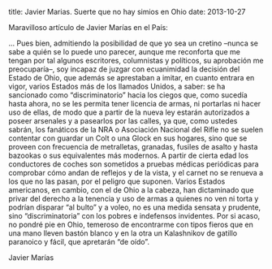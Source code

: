 title: Javier Marias. Suerte que no hay simios en Ohio
date: 2013-10-27

Maravilloso artículo de Javier Marías en el País:

...
Pues bien, admitiendo la posibilidad de que yo sea un cretino –nunca
se sabe a quién se lo puede uno parecer, aunque me reconforta que
me tengan por tal algunos escritores, columnistas y políticos, su
aprobación me preocuparía–, soy incapaz de juzgar con ecuanimidad
la decisión del Estado de Ohio, que además se aprestaban a imitar,
en cuanto entrara en vigor, varios Estados más de los llamados
Unidos, a saber: se ha sancionado como “discriminatorio” hacia los
ciegos que, como sucedía hasta ahora, no se les permita tener
licencia de armas, ni portarlas ni hacer uso de ellas, de modo que
a partir de la nueva ley estarán autorizados a poseer arsenales y
a pasearlos por las calles, ya que, como ustedes sabrán, los fanáticos
de la NRA o Asociación Nacional del Rifle no se suelen contentar
con guardar un Colt o una Glock en sus hogares, sino que se proveen
con frecuencia de metralletas, granadas, fusiles de asalto y hasta
bazookas o sus equivalentes más modernos. A partir de cierta edad
los conductores de coches son sometidos a pruebas médicas periódicas
para comprobar cómo andan de reflejos y de la vista, y el carnet
no se renueva a los que no las pasan, por el peligro que suponen.
Varios Estados americanos, en cambio, con el de Ohio a la cabeza,
han dictaminado que privar del derecho a la tenencia y uso de armas
a quienes no ven ni torta y podrían disparar “al bulto” y a voleo,
no es una medida sensata y prudente, sino “discriminatoria” con los
pobres e indefensos invidentes. Por si acaso, no pondré pie en Ohio,
temeroso de encontrarme con tipos fieros que en una mano lleven
bastón blanco y en la otra un Kalashnikov de gatillo paranoico y
fácil, que apretarán “de oído”.

Javier Marías
